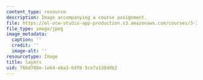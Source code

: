 ```yaml
---
content_type: resource
description: Image accompanying a course assignment.
file: https://ol-ocw-studio-app-production.s3.amazonaws.com/courses/3-22-mechanical-behavior-of-materials-spring-2008/76bd708e1e64eba36df85ce7a138ddb2_layers.jpg
file_type: image/jpeg
image_metadata:
  caption: ''
  credit: ''
  image-alt: ''
resourcetype: Image
title: layers
uid: 76bd708e-1e64-eba3-6df8-5ce7a138ddb2
---
```

